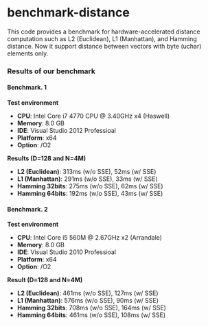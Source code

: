 benchmark-distance
==================

This code provides a benchmark for hardware-accelerated distance computation such as L2 (Euclidean), L1 (Manhattan), and Hamming distance. Now it support distance between vectors with byte (uchar) elements only.

### Results of our benchmark

#### Benchmark. 1
**Test environment**
* **CPU**: Intel Core i7 4770 CPU @ 3.40GHz x4 (Haswell)
* **Memory**: 8.0 GB
* **IDE**: Visual Studio 2012 Professioal
* **Platform**: x64 
* **Option**: /O2

**Results (D=128 and N=4M)**
* **L2 (Euclidean)**: 313ms (w/o SSE),  52ms (w/ SSE)
* **L1 (Manhattan)**: 291ms (w/o SSE),  33ms (w/ SSE)
* **Hamming 32bits**: 275ms (w/o SSE),  62ms (w/ SSE)
* **Hamming 64bits**: 192ms (w/o SSE),  43ms (w/ SSE)

#### Benchmark. 2
**Test environment**
* **CPU**: Intel Core i5 560M @ 2.67GHz x2 (Arrandale)
* **Memory**: 8.0 GB
* **IDE**: Visual Studio 2010 Professioal
* **Platform**: x64 
* **Option**: /O2

**Result (D=128 and N=4M)**
* **L2 (Euclidean)**: 461ms (w/o SSE), 127ms (w/ SSE)
* **L1 (Manhattan)**: 576ms (w/o SSE),  90ms (w/ SSE)
* **Hamming 32bits**: 708ms (w/o SSE), 164ms (w/ SSE)
* **Hamming 64bits**: 461ms (w/o SSE), 108ms (w/ SSE)
